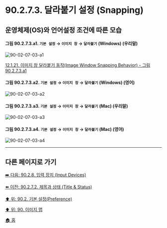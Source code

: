 # 90.2.7.3. 달라붙기 설정 (Snapping)
## 운영체제(OS)와 언어설정 조건에 따른 모습

<a id="90-02-07-03-a1"></a>

#### 그림 90.2.7.3.a1. `기본 설정` → `이미지 창` → `달라붙기` (Windows) (우리말)
![90-02-07-03-a1](https://github.com/wonder13662/gimp/assets/15767104/3efba49e-d8a7-4af4-9779-d8b09393593b)

[12.1.21. 이미지 창 달라붙기 동작(Image Window Snapping Behavior) - 그림 90.2.7.3.a1](./12-01-21-image-window-snapping-behavior.md#90-02-07-03-a1)

<a id="90-02-07-03-a2"></a>

#### 그림 90.2.7.3.a2. `기본 설정` → `이미지 창` → `달라붙기` (Windows) (영어)
![90-02-07-03-a2](https://github.com/wonder13662/gimp/assets/15767104/ea27c335-d0e6-45fd-9d11-376572dacd1b)

<a id="90-02-07-03-a3"></a>

#### 그림 90.2.7.3.a3. `기본 설정` → `이미지 창` → `달라붙기` (Mac) (우리말)
![90-02-07-03-a3](https://github.com/wonder13662/gimp/assets/15767104/29e8e53c-6834-4290-8dc4-87640f38516b)

<a id="90-02-07-03-a4"></a>

#### 그림 90.2.7.3.a4. `기본 설정` → `이미지 창` → `달라붙기` (Mac) (영어)
![90-02-07-03-a4](https://github.com/wonder13662/gimp/assets/15767104/1b4c2bfd-39d0-4a2a-bfaa-65eccf1ca949)

***

## 다른 페이지로 가기

[➡️ 다음: 90.2.8. 입력 장치 (Input Devices)](./90-02-08-00-input-device.md)

[⬅️ 이전: 90.2.7.2. 제목과 상태 (Title & Status)](./90-02-07-02-title-n-status.md)

[⬆️ 위: 90.2. 기본 설정(Preference)](./90-02-00-preference.md)

[⬆️ 위: 90. 이미지 맵](./90-00-image-map.md)

[🏠 홈](./00-home.md)
